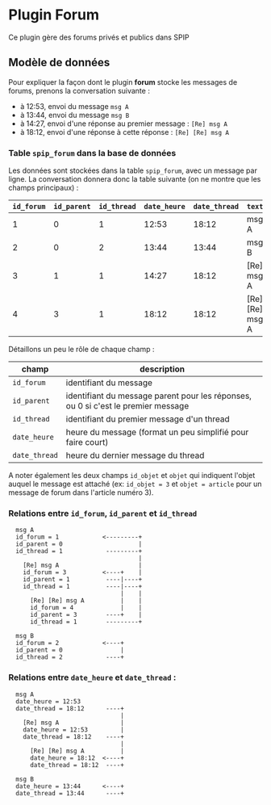 # Plugin Forum

Ce plugin gère des forums privés et publics dans SPIP


## Modèle de données

Pour expliquer la façon dont le plugin __forum__ stocke les messages de forums, prenons la conversation suivante :

 * à 12:53, envoi du message `msg A`
 * à 13:44, envoi du message `msg B`
 * à 14:27, envoi d'une réponse au premier message : `[Re] msg A`
 * à 18:12, envoi d'une réponse à cette réponse : `[Re] [Re] msg A`

### Table `spip_forum` dans la base de données

Les données sont stockées dans la table `spip_forum`, avec un message par ligne. La conversation donnera donc la table suivante (on ne montre que les champs principaux) :

| `id_forum` | `id_parent` | `id_thread` | `date_heure` | `date_thread` | `texte`           |
| ---------- | ----------- | ----------- | ------------ | ------------- | -------           |
| 1          | 0           | 1           | 12:53        | 18:12         | msg A             |
| 2          | 0           | 2           | 13:44        | 13:44         | msg B             |
| 3          | 1           | 1           | 14:27        | 18:12         | [Re] msg A        |
| 4          | 3           | 1           | 18:12        | 18:12         | [Re] [Re] msg A   |

Détaillons un peu le rôle de chaque champ :

| champ         | description                                                                       |
| -----         | -----------                                                                       |
| `id_forum`    | identifiant du message                                                            |
| `id_parent`   | identifiant du message parent pour les réponses, ou 0 si c'est le premier message |
| `id_thread`   | identifiant du premier message d'un thread                                        |
| `date_heure`  | heure du message (format un peu simplifié pour faire court)                       |
| `date_thread` | heure du dernier message du thread                                                |

A noter également les deux champs `id_objet` et `objet` qui indiquent l'objet auquel le message est attaché (ex: `id_objet = 3` et `objet = article` pour un message de forum dans l'article numéro 3).

### Relations entre `id_forum`, `id_parent` et `id_thread`

```
  msg A
  id_forum = 1            <---------+
  id_parent = 0                     |
  id_thread = 1            ---------+
                                    |
    [Re] msg A                      |
    id_forum = 3          <----+    |
    id_parent = 1          ----|----+
    id_thread = 1          ----|----+
                               |    |
      [Re] [Re] msg A          |    |
      id_forum = 4             |    |
      id_parent = 3        ----+    |
      id_thread = 1        ---------+

  msg B
  id_forum = 2            <----+
  id_parent = 0                |
  id_thread = 2            ----+
```

### Relations entre `date_heure` et `date_thread` :

```
  msg A
  date_heure = 12:53
  date_thread = 18:12      ----+
                               |
    [Re] msg A                 |
    date_heure = 12:53         |
    date_thread = 18:12    ----+
                               |
      [Re] [Re] msg A          |
      date_heure = 18:12  <----+
      date_thread = 18:12  ----+

  msg B
  date_heure = 13:44      <----+
  date_thread = 13:44      ----+
```
